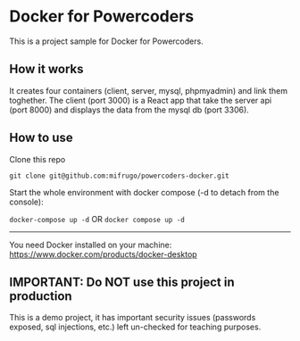 # Docker for Powercoders

This is a project sample for Docker for Powercoders.

## How it works
It creates four containers (client, server, mysql, phpmyadmin) and link them toghether.
The client (port 3000) is a React app that take the server api (port 8000) and displays the data from the mysql db (port 3306).

## How to use
Clone this repo

`git clone git@github.com:mifrugo/powercoders-docker.git`

Start the whole environment with docker compose (-d to detach from the console):

`docker-compose up -d`
OR
`docker compose up -d`

---
You need Docker installed on your machine: https://www.docker.com/products/docker-desktop

## IMPORTANT: Do NOT use this project in production
This is a demo project, it has important security issues (passwords exposed, sql injections, etc.) left un-checked for teaching purposes.
